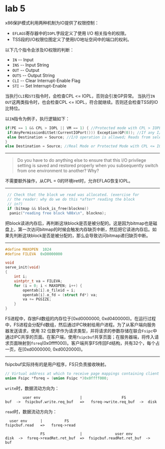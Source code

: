 # lab 5

x86保护模式利用两种机制为IO提供了权限控制：

- `EFLAGS`寄存器中的`IOPL`字段定义了使用 I/O 相关指令的权限。
- TSS段的I/O权限位图定义了使用I/O地址空间中的端口的权利。

以下几个指令会涉及IO权限的判断：

- `IN` -- Input
- `INS` -- Input String
- `OUT` -- Output
- `OUTS` -- Output String
- `CLI` -- Clear Interrupt-Enable Flag
- `STI` -- Set Interrupt-Enable

当执行`CLI`和`STI`指令时，会检查CPL <= IOPL，否则会引发GP异常。
当执行`IN` `OUT`这两类指令时，也会检查CPL <= IOPL，符合就继续。否则还会检查TSS的IO比特位。

以`IN`指令为例子，执行逻辑如下：

```c
if(PE == 1 && CPL > IOPL || VM == 1) { //Protected mode with CPL > IOPL or virtual-8086 mode
 if(AnyPermissionBitSet(CurrentIOPort())) Exception(GP(0)); //If any I/O Permission Bit for I/O port being accessed == 1 the I/O operation is not allowed
 else Destination = Source; //I/O operation is allowed; Reads from selected I/O port
}
else Destination = Source; //Real Mode or Protected Mode with CPL <= IOPL; Reads from selected I/O port
```

---

> Do you have to do anything else to ensure that this I/O privilege setting is saved and restored properly when you subsequently switch from one environment to another? Why?

不需要额外操作，从CPL = 0的环境iret时，允许EFLAG恢复IOPL。

---

```c
 // Check that the block we read was allocated. (exercise for
 // the reader: why do we do this *after* reading the block
 // in?)
 if (bitmap && block_is_free(blockno))
  panic("reading free block %08x\n", blockno);
```

把block读进内存后，再判断这块block是否是被分配的。这是因为bitmap也是磁盘上，第一次访问bitmap的时候会触发内存缺页中断，然后把它读进内存后。如果先判断这块block是否是被分配的，那么会导致访问bitmap递归缺页中断。

---

```c
#define MAXOPEN  1024
#define FILEVA  0xD0000000

void
serve_init(void)
{
    int i;
    uintptr_t va = FILEVA;
    for (i = 0; i < MAXOPEN; i++) {
        opentab[i].o_fileid = i;
        opentab[i].o_fd = (struct Fd*) va;
        va += PGSIZE;
    }
}
```

FS进程中，存放Fd数组的内存位于[0xd0000000, 0xd0400000)。在运行过程中，FS进程会分配Fd数组，然后通过IPC映射给用户进程。为了从客户端向服务器发送请求，使用 32 位数字作为请求类型，并将请求的参数存储在联合`Fsipc`中通过IPC共享的页面。在客户端，使用`fsipcbuf`共享页面；在服务器端，将传入请求页面映射到`fsreq`(0x0ffff000)。客户端共享FS传回Fd结构，共有32个，每个占一页，在[0xd0000000, 0xd0020000)。

---

fsipcbuf实际持有的是用户程序，FS只负责接收映射。

```c
// Virtual address at which to receive page mappings containing client requests.
union Fsipc *fsreq = (union Fsipc *)0x0ffff000;
```

`write`时，数据流动方向为：

```
        user env                  |                  FS
buf  ->  fsipcbuf.write.req_buf   =>   fsreq->write.req_buf  ->  disk
```

`read`时，数据流动方向为：

```
  user env      |          FS
fsipcbuf.read   =>   fsreq->read

                FS                |               user env
disk  ->  fsreq->readRet.ret_buf  =>  fsipcbuf.readRet.ret_buf  ->   buf
```
